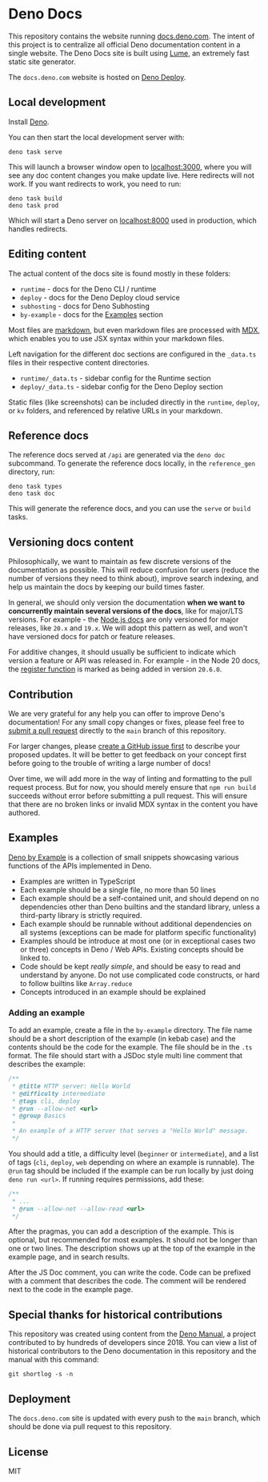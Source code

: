 # Deno Docs

This repository contains the website running
[docs.deno.com](https://docs.deno.com). The intent of this project is to
centralize all official Deno documentation content in a single website. The Deno
Docs site is built using [Lume](https://lume.land/), an extremely fast static
site generator.

The `docs.deno.com` website is hosted on [Deno Deploy](https://deno.com/deploy).

## Local development

Install [Deno](https://deno.com).

You can then start the local development server with:

```console
deno task serve
```

This will launch a browser window open to
[localhost:3000](http://localhost:3000), where you will see any doc content
changes you make update live. Here redirects will not work. If you want
redirects to work, you need to run:

```console
deno task build
deno task prod
```

Which will start a Deno server on [localhost:8000](http://localhost:8000) used
in production, which handles redirects.

## Editing content

The actual content of the docs site is found mostly in these folders:

- `runtime` - docs for the Deno CLI / runtime
- `deploy` - docs for the Deno Deploy cloud service
- `subhosting` - docs for Deno Subhosting
- `by-example` - docs for the [Examples](#Examples) section

Most files are [markdown](https://lume.land/plugins/markdown/), but even
markdown files are processed with [MDX](https://mdxjs.com/), which enables you
to use JSX syntax within your markdown files.

Left navigation for the different doc sections are configured in the `_data.ts`
files in their respective content directories.

- `runtime/_data.ts` - sidebar config for the Runtime section
- `deploy/_data.ts` - sidebar config for the Deno Deploy section

Static files (like screenshots) can be included directly in the `runtime`,
`deploy`, or `kv` folders, and referenced by relative URLs in your markdown.

## Reference docs

The reference docs served at `/api` are generated via the `deno doc` subcommand.
To generate the reference docs locally, in the `reference_gen` directory, run:

```console
deno task types
deno task doc
```

This will generate the reference docs, and you can use the `serve` or `build`
tasks.

## Versioning docs content

Philosophically, we want to maintain as few discrete versions of the
documentation as possible. This will reduce confusion for users (reduce the
number of versions they need to think about), improve search indexing, and help
us maintain the docs by keeping our build times faster.

In general, we should only version the documentation **when we want to
concurrently maintain several versions of the docs**, like for major/LTS
versions. For example - the [Node.js docs](https://nodejs.org/en/docs) are only
versioned for major releases, like `20.x` and `19.x`. We will adopt this pattern
as well, and won't have versioned docs for patch or feature releases.

For additive changes, it should usually be sufficient to indicate which version
a feature or API was released in. For example - in the Node 20 docs, the
[register function](https://nodejs.org/dist/latest-v20.x/docs/api/module.html#moduleregister)
is marked as being added in version `20.6.0`.

## Contribution

We are very grateful for any help you can offer to improve Deno's documentation!
For any small copy changes or fixes, please feel free to
[submit a pull request](https://docs.github.com/en/pull-requests/collaborating-with-pull-requests/proposing-changes-to-your-work-with-pull-requests/creating-a-pull-request)
directly to the `main` branch of this repository.

For larger changes, please
[create a GitHub issue first](https://github.com/denoland/deno-docs/issues) to
describe your proposed updates. It will be better to get feedback on your
concept first before going to the trouble of writing a large number of docs!

Over time, we will add more in the way of linting and formatting to the pull
request process. But for now, you should merely ensure that `npm run build`
succeeds without error before submitting a pull request. This will ensure that
there are no broken links or invalid MDX syntax in the content you have
authored.

## Examples

[Deno by Example](https://docs.deno.com/examples) is a collection of small
snippets showcasing various functions of the APIs implemented in Deno.

- Examples are written in TypeScript
- Each example should be a single file, no more than 50 lines
- Each example should be a self-contained unit, and should depend on no
  dependencies other than Deno builtins and the standard library, unless a
  third-party library is strictly required.
- Each example should be runnable without additional dependencies on all systems
  (exceptions can be made for platform specific functionality)
- Examples should be introduce at most one (or in exceptional cases two or
  three) concepts in Deno / Web APIs. Existing concepts should be linked to.
- Code should be kept _really simple_, and should be easy to read and understand
  by anyone. Do not use complicated code constructs, or hard to follow builtins
  like `Array.reduce`
- Concepts introduced in an example should be explained

### Adding an example

To add an example, create a file in the `by-example` directory. The file name
should be a short description of the example (in kebab case) and the contents
should be the code for the example. The file should be in the `.ts` format. The
file should start with a JSDoc style multi line comment that describes the
example:

```ts
/**
 * @title HTTP server: Hello World
 * @difficulty intermediate
 * @tags cli, deploy
 * @run --allow-net <url>
 * @group Basics
 *
 * An example of a HTTP server that serves a "Hello World" message.
 */
```

You should add a title, a difficulty level (`beginner` or `intermediate`), and a
list of tags (`cli`, `deploy`, `web` depending on where an example is runnable).
The `@run` tag should be included if the example can be run locally by just
doing `deno run <url>`. If running requires permissions, add these:

```ts
/**
 * ...
 * @run --allow-net --allow-read <url>
 */
```

After the pragmas, you can add a description of the example. This is optional,
but recommended for most examples. It should not be longer than one or two
lines. The description shows up at the top of the example in the example page,
and in search results.

After the JS Doc comment, you can write the code. Code can be prefixed with a
comment that describes the code. The comment will be rendered next to the code
in the example page.

## Special thanks for historical contributions

This repository was created using content from the
[Deno Manual](https://github.com/denoland/manual), a project contributed to by
hundreds of developers since 2018. You can view a list of historical
contributors to the Deno documentation in this repository and the manual with
this command:

```
git shortlog -s -n
```

## Deployment

The `docs.deno.com` site is updated with every push to the `main` branch, which
should be done via pull request to this repository.

## License

MIT
